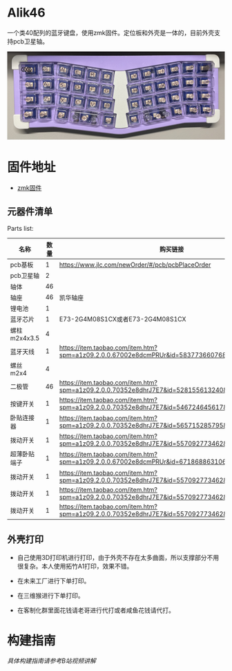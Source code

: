 # Alik46

一个类40配列的蓝牙键盘，使用zmk固件。定位板和外壳是一体的，目前外壳支持pcb卫星轴。

![](pics/4.png)


# 固件地址
- [zmk固件](https://github.com/LXF-YZP/alik46)

## 元器件清单

Parts list:

| 名称                        | 数量 | 购买链接                                                                                      |
| --------------------------------- | ------ | ------------------------------------------------------------------------------------------ |
| pcb基板       |   1    | https://www.jlc.com/newOrder/#/pcb/pcbPlaceOrder                                          |
| pcb卫星轴       | 2      |                                      |
| 轴体                           | 46      |                                                                                            |
| 轴座          | 46     | 凯华轴座                                             |
| 锂电池                     | 1     |                                                                                            |
| 蓝牙芯片                | 1    | E73-2G4M08S1CX或者E73-2G4M08S1CX                                                                                   |
| 螺柱 m2x4x3.5| 4    |     |
| 蓝牙天线                   | 1     |  https://item.taobao.com/item.htm?spm=a1z09.2.0.0.67002e8dcmPRUr&id=583773660768&_u=q1hre4eh63e3                                                                                          |
| 螺丝   m2x4                | 4      |  |
|  二极管          | 46     | https://item.taobao.com/item.htm?spm=a1z09.2.0.0.70352e8dhrJ7E7&id=528155613240&_u=q1hre4eh412c                                                                        |
|  按键开关          | 1     | https://item.taobao.com/item.htm?spm=a1z09.2.0.0.70352e8dhrJ7E7&id=546724645617&_u=q1hre4eh5b12                                                                        |
|  卧贴连接器          | 1     | https://item.taobao.com/item.htm?spm=a1z09.2.0.0.70352e8dhrJ7E7&id=565715285795&_u=q1hre4eh267c                                                                        |
|  拨动开关          | 1     | https://item.taobao.com/item.htm?spm=a1z09.2.0.0.70352e8dhrJ7E7&id=557092773462&_u=q1hre4eh5b2e                                                                        |
|  超薄卧贴端子          | 1     | https://item.taobao.com/item.htm?spm=a1z09.2.0.0.67002e8dcmPRUr&id=671868863106&_u=q1hre4eh5865                                                                        |
|  拨动开关          | 1     | https://item.taobao.com/item.htm?spm=a1z09.2.0.0.70352e8dhrJ7E7&id=557092773462&_u=q1hre4eh5b2e                                                                        |
|  拨动开关          | 1     | https://item.taobao.com/item.htm?spm=a1z09.2.0.0.70352e8dhrJ7E7&id=557092773462&_u=q1hre4eh5b2e                                                                        |
|  拨动开关          | 1     | https://item.taobao.com/item.htm?spm=a1z09.2.0.0.70352e8dhrJ7E7&id=557092773462&_u=q1hre4eh5b2e                                                                        |


## 外壳打印
- 自己使用3D打印机进行打印，由于外壳不存在太多曲面，所以支撑部分不用很复杂。本人使用拓竹A1打印，效果不错。

- 在未来工厂进行下单打印。

- 在三维猴进行下单打印。

- 在客制化群里面花钱请老哥进行代打或者咸鱼花钱请代打。

# 构建指南

_具体构建指南请参考B站视频讲解_

